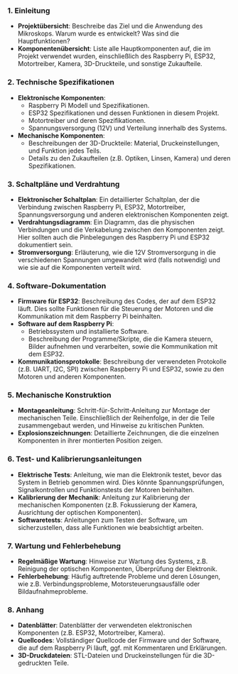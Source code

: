 
### 1. **Einleitung**
   - **Projektübersicht**: Beschreibe das Ziel und die Anwendung des Mikroskops. Warum wurde es entwickelt? Was sind die Hauptfunktionen?
   - **Komponentenübersicht**: Liste alle Hauptkomponenten auf, die im Projekt verwendet wurden, einschließlich des Raspberry Pi, ESP32, Motortreiber, Kamera, 3D-Druckteile, und sonstige Zukaufteile.

### 2. **Technische Spezifikationen**
   - **Elektronische Komponenten**: 
     - Raspberry Pi Modell und Spezifikationen.
     - ESP32 Spezifikationen und dessen Funktionen in diesem Projekt.
     - Motortreiber und deren Spezifikationen.
     - Spannungsversorgung (12V) und Verteilung innerhalb des Systems.
   - **Mechanische Komponenten**: 
     - Beschreibungen der 3D-Druckteile: Material, Druckeinstellungen, und Funktion jedes Teils.
     - Details zu den Zukaufteilen (z.B. Optiken, Linsen, Kamera) und deren Spezifikationen.

### 3. **Schaltpläne und Verdrahtung**
   - **Elektronischer Schaltplan**: Ein detaillierter Schaltplan, der die Verbindung zwischen Raspberry Pi, ESP32, Motortreiber, Spannungsversorgung und anderen elektronischen Komponenten zeigt.
   - **Verdrahtungsdiagramm**: Ein Diagramm, das die physischen Verbindungen und die Verkabelung zwischen den Komponenten zeigt. Hier sollten auch die Pinbelegungen des Raspberry Pi und ESP32 dokumentiert sein.
   - **Stromversorgung**: Erläuterung, wie die 12V Stromversorgung in die verschiedenen Spannungen umgewandelt wird (falls notwendig) und wie sie auf die Komponenten verteilt wird.

### 4. **Software-Dokumentation**
   - **Firmware für ESP32**: Beschreibung des Codes, der auf dem ESP32 läuft. Dies sollte Funktionen für die Steuerung der Motoren und die Kommunikation mit dem Raspberry Pi beinhalten.
   - **Software auf dem Raspberry Pi**: 
     - Betriebssystem und installierte Software.
     - Beschreibung der Programme/Skripte, die die Kamera steuern, Bilder aufnehmen und verarbeiten, sowie die Kommunikation mit dem ESP32.
   - **Kommunikationsprotokolle**: Beschreibung der verwendeten Protokolle (z.B. UART, I2C, SPI) zwischen Raspberry Pi und ESP32, sowie zu den Motoren und anderen Komponenten.

### 5. **Mechanische Konstruktion**
   - **Montageanleitung**: Schritt-für-Schritt-Anleitung zur Montage der mechanischen Teile. Einschließlich der Reihenfolge, in der die Teile zusammengebaut werden, und Hinweise zu kritischen Punkten.
   - **Explosionszeichnungen**: Detaillierte Zeichnungen, die die einzelnen Komponenten in ihrer montierten Position zeigen.

### 6. **Test- und Kalibrierungsanleitungen**
   - **Elektrische Tests**: Anleitung, wie man die Elektronik testet, bevor das System in Betrieb genommen wird. Dies könnte Spannungsprüfungen, Signalkontrollen und Funktionstests der Motoren beinhalten.
   - **Kalibrierung der Mechanik**: Anleitung zur Kalibrierung der mechanischen Komponenten (z.B. Fokussierung der Kamera, Ausrichtung der optischen Komponenten).
   - **Softwaretests**: Anleitungen zum Testen der Software, um sicherzustellen, dass alle Funktionen wie beabsichtigt arbeiten.

### 7. **Wartung und Fehlerbehebung**
   - **Regelmäßige Wartung**: Hinweise zur Wartung des Systems, z.B. Reinigung der optischen Komponenten, Überprüfung der Elektronik.
   - **Fehlerbehebung**: Häufig auftretende Probleme und deren Lösungen, wie z.B. Verbindungsprobleme, Motorsteuerungsausfälle oder Bildaufnahmeprobleme.

### 8. **Anhang**
   - **Datenblätter**: Datenblätter der verwendeten elektronischen Komponenten (z.B. ESP32, Motortreiber, Kamera).
   - **Quellcodes**: Vollständiger Quellcode der Firmware und der Software, die auf dem Raspberry Pi läuft, ggf. mit Kommentaren und Erklärungen.
   - **3D-Druckdateien**: STL-Dateien und Druckeinstellungen für die 3D-gedruckten Teile.
